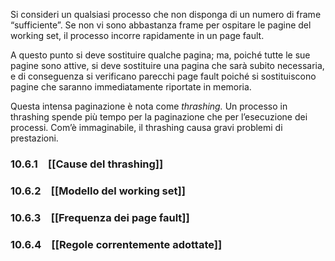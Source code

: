 Si consideri un qualsiasi processo che non disponga di un numero di frame “sufficiente”. Se non vi sono abbastanza frame per ospitare le pagine del working set, il processo incorre rapidamente in un page fault.

A questo punto si deve sostituire qualche pagina; ma, poiché tutte le sue pagine sono attive, si deve sostituire una pagina che sarà subito necessaria, e di conseguenza si verificano parecchi page fault poiché si sostituiscono pagine che saranno immediatamente riportate in memoria.

Questa intensa paginazione è nota come _thrashing._ Un processo in thrashing spende più tempo per la paginazione che per l’esecuzione dei processi. Com’è immaginabile, il thrashing causa gravi problemi di prestazioni.

### 10.6.1 [[Cause del thrashing]]
### 10.6.2 [[Modello del working set]]
### 10.6.3 [[Frequenza dei page fault]]
### 10.6.4 [[Regole correntemente adottate]]